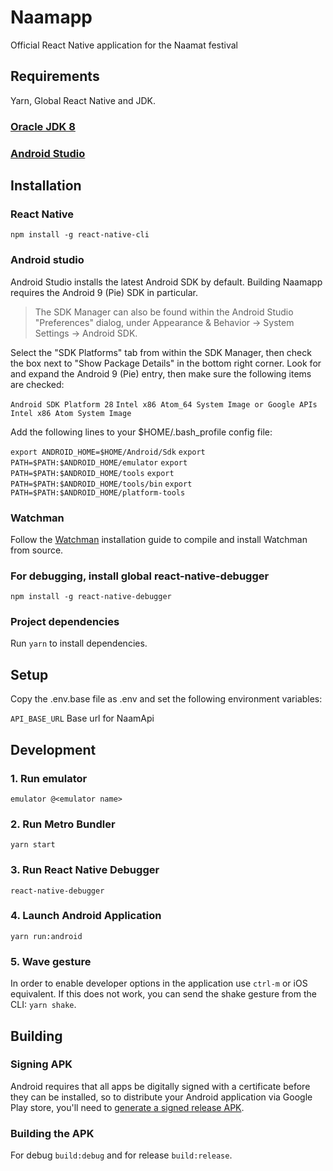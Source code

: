 
# Naamapp
Official React Native application for the Naamat festival

## Requirements

Yarn, Global React Native and JDK.

### [Oracle JDK 8](http://www.oracle.com/technetwork/java/javase/downloads/jdk8-downloads-2133151.html)

### [Android Studio](https://developer.android.com/studio/index.htm)

## Installation

### React Native

`npm install -g react-native-cli`

### Android studio

Android Studio installs the latest Android SDK by default. Building Naamapp requires the Android 9 (Pie) SDK in particular.

> The SDK Manager can also be found within the Android Studio "Preferences" dialog, under Appearance & Behavior → System Settings → Android SDK.

Select the "SDK Platforms" tab from within the SDK Manager, then check the box next to "Show Package Details" in the bottom right corner. Look for and expand the Android 9 (Pie) entry, then make sure the following items are checked:

`Android SDK Platform 28`
`Intel x86 Atom_64 System Image or Google APIs Intel x86 Atom System Image`

Add the following lines to your $HOME/.bash_profile config file:

`export ANDROID_HOME=$HOME/Android/Sdk`
`export PATH=$PATH:$ANDROID_HOME/emulator`
`export PATH=$PATH:$ANDROID_HOME/tools`
`export PATH=$PATH:$ANDROID_HOME/tools/bin`
`export PATH=$PATH:$ANDROID_HOME/platform-tools`

### Watchman
Follow the [Watchman](https://facebook.github.io/watchman/docs/install.html#buildinstall) installation guide to compile and install Watchman from source.

### For debugging, install global react-native-debugger
`npm install -g react-native-debugger`

### Project dependencies
Run `yarn` to install dependencies.

## Setup
Copy the .env.base file as .env and set the following environment variables:

`API_BASE_URL` Base url for NaamApi

## Development

### 1. Run emulator
`emulator @<emulator name>`

### 2. Run Metro Bundler
`yarn start`

### 3. Run React Native Debugger
`react-native-debugger`

### 4. Launch Android Application
`yarn run:android`

### 5. Wave gesture
In order to enable developer options in the application use `ctrl-m` or iOS equivalent. If this does not work, you can send the shake gesture from the CLI: `yarn shake`.

## Building

### Signing APK

Android requires that all apps be digitally signed with a certificate before they can be installed, so to distribute your Android application via Google Play store, you'll need to [generate a signed release APK](https://facebook.github.io/react-native/docs/signed-apk-android).

### Building the APK
For debug `build:debug` and for release `build:release`.

